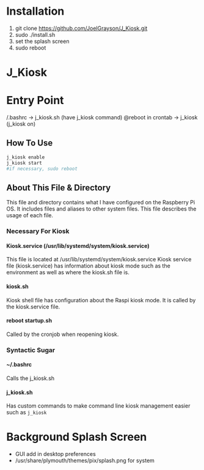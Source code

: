 # Installation
1. git clone https://github.com/JoelGrayson/J_Kiosk.git
2. sudo ./install.sh
3. set the splash screen
4. sudo reboot


# J_Kiosk
# Entry Point
/.bashrc -> j_kiosk.sh (have j_kiosk command)
@reboot in crontab -> j_kiosk (j_kiosk on)

## How To Use
```bash
j_kiosk enable
j_kiosk start
#if necessary, sudo reboot
```

## About This File & Directory
This file and directory contains what I have configured on the Raspberry Pi OS. It includes files and aliases to other system files. This file describes the usage of each file.

### Necessary For Kiosk
#### Kiosk.service (/usr/lib/systemd/system/kiosk.service)
This file is located at /usr/lib/systemd/system/kiosk.service
Kiosk service file (kiosk.service) has information about kiosk mode such as the environment as well as where the kiosk.sh file is.

#### kiosk.sh
Kiosk shell file has configuration about the Raspi kiosk mode.
It is called by the kiosk.service file.

#### reboot startup.sh
Called by the cronjob when reopening kiosk.


### Syntactic Sugar
#### ~/.bashrc
Calls the j_kiosk.sh

#### j_kiosk.sh
Has custom commands to make command line kiosk management easier such as `j_kiosk`


# Background Splash Screen
* GUI add in desktop preferences
* /usr/share/plymouth/themes/pix/splash.png for system

